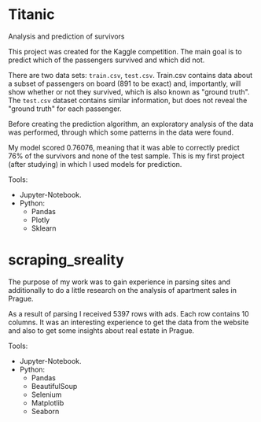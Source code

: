 # Titanic

Analysis and prediction of survivors


This project was created for the Kaggle competition.  The main goal is to predict which of the passengers survived and which did not. 

There are two data sets: `train.csv`, `test.csv`. Train.csv contains data about a subset of passengers on board (891 to be exact) and, importantly, will show whether or not they survived, which is also known as "ground truth". The `test.csv` dataset contains similar information, but does not reveal the "ground truth" for each passenger. 

Before creating the prediction algorithm, an exploratory analysis of the data was performed, through which some patterns in the data were found.

My model scored 0.76076, meaning that it was able to correctly predict 76% of the survivors and none of the test sample. This is my first project (after studying) in which I used models for prediction.

Tools:
- Jupyter-Notebook.
- Python:
  - Pandas
  - Plotly
  - Sklearn
  
  
# scraping_sreality

The purpose of my work was to gain experience in parsing sites and additionally to do a little research on the analysis of apartment sales in Prague.

As a result of parsing I received 5397 rows with ads. Each row contains 10 columns. It was an interesting experience to get the data from the website and also to get some insights about real estate in Prague.

Tools:
- Jupyter-Notebook.
- Python:
  - Pandas
  - BeautifulSoup
  - Selenium
  - Matplotlib
  - Seaborn
  
